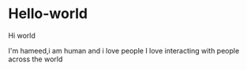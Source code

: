 # Hello-world

Hi world

I'm hameed,i am human and i love people
I love interacting with people across the world
